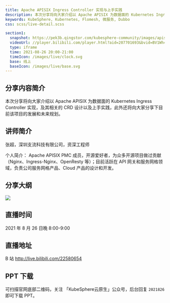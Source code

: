 ```yaml
---
title: Apache APISIX Ingress Controller 实现与上手实践
description: 本次分享将向大家介绍以 Apache APISIX 为数据面的 Kubernetes Ingress Controller 实现，及其相关的 CRD 设计以及上手实践，此外还将向大家分享下目前该项目的发展和未来规划。
keywords: KubeSphere, Kubernetes, Flomesh, 微服务, Dubbo
css: scss/live-detail.scss

section1:
  snapshot: https://pek3b.qingstor.com/kubesphere-community/images/apisix826-live-cover.png
  videoUrl: //player.bilibili.com/player.html?aid=207701693&bvid=BV1Wh411W7Tb&cid=397808220&page=1&high_quality=1
  type: iframe
  time: 2021-08-26 20:00-21:00
  timeIcon: /images/live/clock.svg
  base: 线上
  baseIcon: /images/live/base.svg
---
```

## 分享内容简介

本次分享将向大家介绍以 Apache APISIX 为数据面的 Kubernetes Ingress Controller 实现，及其相关的 CRD 设计以及上手实践，此外还将向大家分享下目前该项目的发展和未来规划。

## 讲师简介

张超，深圳支流科技有限公司，资深工程师

个人简介：
Apache APISIX PMC 成员，开源爱好者，为众多开源项目做过贡献（Nginx、Ingress-Nginx、OpenResty 等）；目前活跃在 API 网关和服务网格领域，负责公司服务网格产品、Cloud 产品的设计和开发。

## 分享大纲

![](https://pek3b.qingstor.com/kubesphere-community/images/apisix826-live.png)

## 直播时间

2021 年 8 月 26 日晚 8:00-9:00

## 直播地址

B 站  http://live.bilibili.com/22580654

## PPT 下载

可扫描官网底部二维码，关注 「KubeSphere云原生」公众号，后台回复 `2021826` 即可下载 PPT。